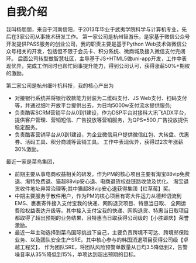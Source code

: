 # 自我介绍

我叫杨朋朋，来自于河南信阳，于2013年毕业于武夷学院科学与计算机专业，先后在3家公司从事技术研发工作。
第一家公司是杭州智游乐，是家基于微信公众号开发提供PASS服务的创业公司，我的职责主要是基于Python Web技术做微信公众号相关的开发，包括但不限于会员卡、积分系统、微商城及接入微信支付完闭环。
后面公司转型做智慧社区，主导基于JS+HTML5做uni-app开发，工作中表现优异，完成工作同时也帮忙同事提升能力，得到公司认可，获得涨薪50%+期权的激励。

第二家公司是杭州细叶抗科技，我的核心产出为
* 对接银行系统并将银行收款能力封装为二维码支付、JS Web支付、扫码支付等，并通过细叶开放平台提供出去，为日均5000w支付流水提供服务;
* 负责酷客SCRM营销平台从0到1建设，作为DSP平台对接科大讯飞ADX平台，提供客户管理、营销短信、广告投放等营销服务，为QPS=500 广告投放提供稳定服务。
* 负责酷客营销平台从0到1建设，为企业微信用户提供微信红包、大转盘、优惠券、活码工具、积分商城等营销工具。
工作中表现优异，获得过2次年涨薪30%激励。

最近一家是菜鸟集团，
* 前期主要从事电商权益相关的研发，作为PM的核心项目主要有淘宝88vip免费退、淘特免费退、猫超88vip安心退、电商退货权益链路收敛及优化、 淘宝退货收件地址异常治理等;其中猫超88vip安心退获得集团【红草莓】奖。
* 中期主要服务于散件用户，作为PM的核心项目有寄大件运力从德邦切流到EMS、裹裹寄件接入支付宝我的快递、网购退货项目、特惠当日取、
全网运费险权益表达升级等。其中接入支付宝我的快递、网购退货、特惠当日取项目都取得了超出预期的业务结果，且特惠当日取获得公司级的【小胜即庆】荣誉激励。
* 最近一年主动选择到菜鸟国际挑战下自己，主要负责跨境不可达、跨境邮保险业务、以及团队安全生产SRE。其中核心参与的韩国消退项目获得公司级【卓越工程奖】，
作为团队SRE，将团队风险预警单数量从日均3.5降低到2，告警噪音率从35%降低到15%，单项达到超出预期的目标。



